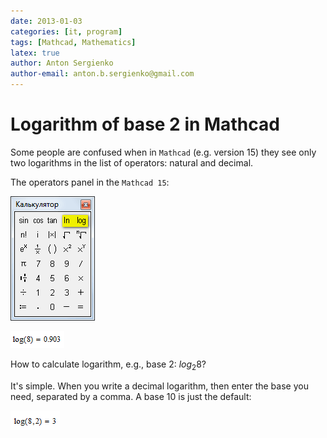 ```yaml
---
date: 2013-01-03
categories: [it, program]
tags: [Mathcad, Mathematics]
latex: true
author: Anton Sergienko
author-email: anton.b.sergienko@gmail.com
---
```


# Logarithm of base 2 in Mathcad

Some people are confused when in `Mathcad` (e.g. version 15) they see only two logarithms in the list of operators: natural and decimal.

The operators panel in the `Mathcad 15`:

![Operator panel](img/panel.png)

![Calculate the logarithm log(8)=0.903](img/log-of-eight.png)

How to calculate logarithm, e.g., base 2: $log_2 8$?

It's simple. When you write a decimal logarithm, then enter the base you need, separated by a comma. A base 10 is just the default:

![Calculate the logarithm log(8.2)=3](img/log-of-eight-to-base-two.png)
